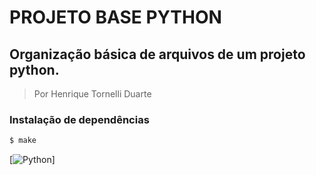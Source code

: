 # PROJETO BASE PYTHON

## Organização básica de arquivos de um projeto python.

> Por Henrique Tornelli Duarte

### Instalação de dependências

```sh
$ make
```

[![Python](3.7.2)]